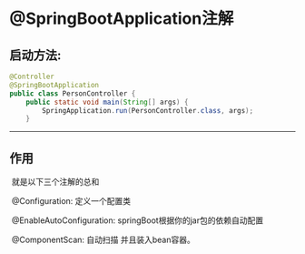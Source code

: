 # @SpringBootApplication注解

## 启动方法:

````java
@Controller
@SpringBootApplication
public class PersonController {
    public static void main(String[] args) {
        SpringApplication.run(PersonController.class, args);
    }
````

***

## 作用

​	就是以下三个注解的总和

​	@Configuration:	定义一个配置类

​	@EnableAutoConfiguration:	springBoot根据你的jar包的依赖自动配置

​	@ComponentScan:	 自动扫描  并且装入bean容器。 

​	